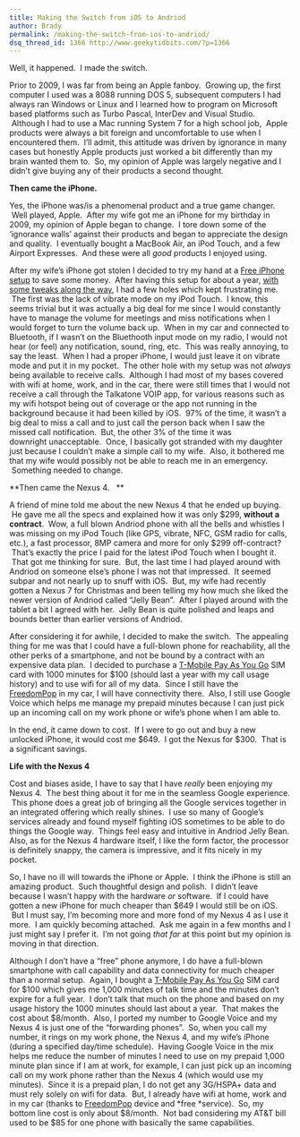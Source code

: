 ```yaml
---
title: Making the Switch from iOS to Andriod
author: Brady
permalink: /making-the-switch-from-ios-to-andriod/
dsq_thread_id: 1366 http://www.geekytidbits.com/?p=1366
---
```

Well, it happened.  I made the switch.

Prior to 2009, I was far from being an Apple fanboy.  Growing up, the first computer I used was a 8088 running DOS 5, subsequent computers I had always ran Windows or Linux and I learned how to program on Microsoft based platforms such as Turbo Pascal, InterDev and Visual Studio.  Although I had to use a Mac running System 7 for a high school job,  Apple products were always a bit foreign and uncomfortable to use when I encountered them.  I&#8217;ll admit, this attitude was driven by ignorance in many cases but honestly Apple products just worked a bit differently than my brain wanted them to.  So, my opinion of Apple was largely negative and I didn&#8217;t give buying any of their products a second thought.

**Then came the iPhone.**

Yes, the iPhone was/is a phenomenal product and a true game changer.  Well played, Apple.  After my wife got me an iPhone for my birthday in 2009, my opinion of Apple began to change.  I tore down some of the &#8216;ignorance walls&#8217; against their products and began to appreciate the design and quality.  I eventually bought a MacBook Air, an iPod Touch, and a few Airport Expresses.  And these were all *good* products I enjoyed using.

After my wife&#8217;s iPhone got stolen I decided to try my hand at a [Free iPhone setup][1] to save some money.  After having this setup for about a year, [with some tweaks along the way][2], I had a few holes which kept frustrating me.  The first was the lack of vibrate mode on my iPod Touch.  I know, this seems trivial but it was actually a big deal for me since I would constantly have to manage the volume for meetings and miss notifications when I would forget to turn the volume back up.  When in my car and connected to Bluetooth, if I wasn&#8217;t on the Bluethooth input mode on my radio, I would not hear (or feel) any notification, sound, ring, etc.  This was really annoying, to say the least.  When I had a proper iPhone, I would just leave it on vibrate mode and put it in my pocket.  The other hole with my setup was not *always* being available to receive calls.  Although I had most of my bases covered with wifi at home, work, and in the car, there were still times that I would not receive a call through the Talkatone VOIP app, for various reasons such as my wifi hotspot being out of coverage or the app not running in the background because it had been killed by iOS.  97% of the time, it wasn&#8217;t a big deal to miss a call and to just call the person back when I saw the missed call notification.  But, the other 3% of the time it was downright unacceptable.  Once, I basically got stranded with my daughter just because I couldn&#8217;t make a simple call to my wife.  Also, it bothered me that my wife would possibly not be able to reach me in an emergency.  Something needed to change.

**Then came the Nexus 4.   **

A friend of mine told me about the new Nexus 4 that he ended up buying.  He gave me all the specs and explained how it was only $299, **without a contract**.  Wow, a full blown Andriod phone with all the bells and whistles I was missing on my iPod Touch (like GPS, vibrate, NFC, GSM radio for calls, etc.), a fast processor, 8MP camera and more for only $299 off-contract?  That&#8217;s exactly the price I paid for the latest iPod Touch when I bought it.  That got me thinking for sure.  But, the last time I had played around with Andriod on someone else&#8217;s phone I was not that impressed.  It seemed subpar and not nearly up to snuff with iOS.  But, my wife had recently gotten a Nexus 7 for Christmas and been telling my how much she liked the newer version of Andriod called &#8220;Jelly Bean&#8221;.  After I played around with the tablet a bit I agreed with her.  Jelly Bean is quite polished and leaps and bounds better than earlier versions of Andriod.

After considering it for awhile, I decided to make the switch.  The appealing thing for me was that I could have a full-blown phone for reachability, all the other perks of a smartphone, and not be bound by a contract with an expensive data plan.  I decided to purchase a <a href="http://prepaid-phones.t-mobile.com/pay-as-you-go-plans" target="_blank">T-Mobile Pay As You Go</a> SIM card with 1000 minutes for $100 (should last a year with my call usage history) and to use wifi for all of my data.  Since I still have the [FreedomPop][2] in my car, I will have connectivity there.  Also, I still use Google Voice which helps me manage my prepaid minutes because I can just pick up an incoming call on my work phone or wife&#8217;s phone when I am able to.

In the end, it came down to cost.  If I were to go out and buy a new unlocked iPhone, it would cost me $649.  I got the Nexus for $300.  That is a significant savings.

**Life with the Nexus 4**

Cost and biases aside, I have to say that I have *really* been enjoying my Nexus 4.  The best thing about it for me in the seamless Google experience.  This phone does a great job of bringing all the Google services together in an integrated offering which really shines.  I use so many of Google&#8217;s services already and found myself fighting iOS sometimes to be able to do things the Google way.  Things feel easy and intuitive in Andriod Jelly Bean. Also, as for the Nexus 4 hardware itself, I like the form factor, the processor is definitely snappy, the camera is impressive, and it fits nicely in my pocket.

So, I have no ill will towards the iPhone or Apple.  I think the iPhone is still an amazing product.  Such thoughtful design and polish.  I didn&#8217;t leave because I wasn&#8217;t happy with the hardware *or* software.  If I could have gotten a new iPhone for much cheaper than $649 I would still be on iOS.  But I must say, I&#8217;m becoming more and more fond of my Nexus 4 as I use it more.  I am quickly becoming attached.  Ask me again in a few months and I just might say I prefer it.  I&#8217;m not going *that far* at this point but my opinion is moving in that direction.

Although I don&#8217;t have a &#8220;free&#8221; phone anymore, I do have a full-blown smartphone with call capability and data connectivity for much cheaper than a normal setup.  Again, I bought a <a href="http://prepaid-phones.t-mobile.com/pay-as-you-go-plans" target="_blank">T-Mobile Pay As You Go</a> SIM card for $100 which gives me 1,000 minutes of talk time and the minutes don&#8217;t expire for a full year.  I don&#8217;t talk that much on the phone and based on my usage history the 1000 minutes should last about a year.  That makes the cost about $8/month.  Also, I ported my number to Google Voice and my Nexus 4 is just one of the &#8220;forwarding phones&#8221;.  So, when you call my number, it rings on my work phone, the Nexus 4, and my wife&#8217;s iPhone (during a specified day/time schedule).  Having Google Voice in the mix helps me reduce the number of minutes I need to use on my prepaid 1,000 minute plan since if I am at work, for example, I can just pick up an incoming call on my work phone rather than the Nexus 4 (which would use my minutes).  Since it is a prepaid plan, I do not get any 3G/HSPA+ data and must rely solely on wifi for data.  But, I already have wifi at home, work and in my car (thanks to <a href="http://www.freedompop.com/" target="_blank">FreedomPop</a> device and *free *service).  So, my bottom line cost is only about $8/month.  Not bad considering my AT&T bill used to be $85 for one phone with basically the same capabilities.

 [1]: /free-iphone-setup/
 [2]: /my-free-iphone-setup-2-0/
